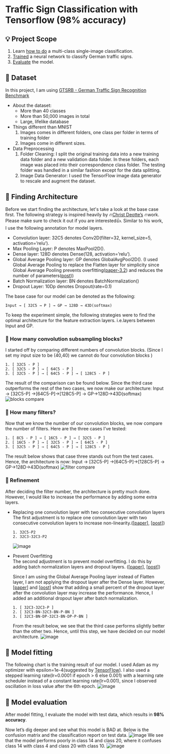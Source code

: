 # Traffic Sign Classification with Tensorflow (98% accuracy)
## :bulb: Project Scope
1. Learn [how to do](https://github.com/mike1393/traffic-sign-classification-tensorflow#finding-architecture) a multi-class single-image classification.
2. [Trained](https://github.com/mike1393/traffic-sign-classification-tensorflow#model-fitting) a neural network to classify German traffic signs.
3. [Evaluate](https://github.com/mike1393/traffic-sign-classification-tensorflow#model-evaluation) the model.

## :open_file_folder: Dataset
In this project, I am using [GTSRB - German Traffic Sign Recognition Benchmark](https://www.kaggle.com/datasets/meowmeowmeowmeowmeow/gtsrb-german-traffic-sign)
- About the dataset:
    - More than 40 classes
    - More than 50,000 images in total
    - Large, lifelike database
- Things different than MNIST
    1. Images comes in different folders, one class per folder in terms of training folder
    2. Images come in different sizes.
- Data Preprocessing
    1. Folder Cleaning: I split the original training data into a new training data folder and a new validation data folder. In these folders, each image was placed into their correspondence class folder. The testing folder was handled in a similar fashion except for the data splitting.
    2. Image Data Generator: I used the TensorFlow image data generator to rescale and augment the dataset.

## :mag_right: Finding Architecture
Before we start finding the architecture, let's take a look at the base case first. The following strategy is inspired heavily by :fire:[Christ Deotte’s](https://www.kaggle.com/code/cdeotte/how-to-choose-cnn-architecture-mnist/notebook) :fire:work. Please make sure to check it out if you are interested:thumbsup:. Similar to his work, I use the following annotation for model layers.

- Convolution layer: 32C5 denotes Conv2D(filter=32, kernel_size=5, activation=’relu’).
- Max Pooling Layer:  P denotes MaxPool2D().
- Dense layer:  128D denotes Dense(128, activation=’relu’).
- Global Average Pooling layer:  GP denotes GlobalAvgPool2D(). (I used Global Average Pooling to replace the Flatten layer for simplicity since Global Average Pooling prevents overfitting([paper-3.2](https://arxiv.org/pdf/1312.4400.pdf)) and reduces the number of parameters([post](https://stackoverflow.com/a/65860888)))
- Batch Normalization layer: BN denotes BatchNormalization()
- Dropout Layer: 10Dp denotes Dropout(rate=0.1)

The base case for our model can be denoted as the following:

```Input → [ 32C5 → P ] → GP → 128D → 43D(softmax)```

To keep the experiment simple, the following strategies were to find the optimal architecture for the feature extraction layers. i.e.layers between Input and GP.
### :thought_balloon: How many convolution subsampling blocks?
I started off by comparing different numbers of convolution blocks. (Since I set my input size to be (40,40) we cannot do four convolution blocks )
```
1. [ 32C5 - P ]
2. [ 32C5 - P ] → [ 64C5 - P ]
3. [ 32C5 - P ] → [ 64C5 - P ] → [ 128C5 - P ]
```
The result of the comparison can be found below. Since the third case outperforms the rest of the two cases, we now make our architecture: Input → [32C5-P] →[64C5-P]→[128C5-P] → GP→128D→43D(softmax)
![blocks compare](https://github.com/mike1393/traffic-sign-classification-tensorflow/blob/main/result/conv_block.png)
### :thought_balloon: How many filters?
Now that we know the number of our convolution blocks, we now compare the number of filters. Here are the three cases I’ve tested:
```
1. [ 8C5 - P ] → [ 16C5 - P ] → [ 32C5 - P ]
2. [ 16C5 - P ] → [ 32C5 - P ] → [ 64C5 - P ]
3. [ 32C5 - P ] → [ 64C5 - P ] → [ 128C5 - P ]
```
The result below shows that case three stands out from the test cases. Hence, the architecture is now: Input → [32C5-P] →[64C5-P]→[128C5-P] → GP→128D→43D(softmax)
![filter compare](https://github.com/mike1393/traffic-sign-classification-tensorflow/blob/main/result/conv_filter.png)
### :thought_balloon: Refinement
After deciding the filter number, the architecture is pretty much done. However, I would like to increase the performance by adding some extra layers.
- Replacing one convolution layer with two consecutive convolution layers<br>
    The first adjustment is to replace one convolution layer with two consecutive convolution layers to increase non-linearity.([[paper](https://arxiv.org/pdf/1409.1556.pdf)], [[post](https://stackoverflow.com/a/51815101)])
    ```
    1. 32C5-P2
    2. 32C3-32C3-P2
    ```
    ![image](https://github.com/mike1393/traffic-sign-classification-tensorflow/blob/main/result/conv_double_layer.png)
- Prevent Overfitting<br>
    The second adjustment is to prevent model overfitting. I do this by adding batch normalization layers and dropout layers. ([[paper](https://arxiv.org/pdf/1502.03167.pdf)], [[post](https://stackoverflow.com/questions/39691902/ordering-of-batch-normalization-and-dropout)])
    
    Since I am using the Global Average Pooling layer instead of Flatten layer, I am not applying the dropout layer after the Dense layer. However, [[paper](http://mipal.snu.ac.kr/images/1/16/Dropout_ACCV2016.pdf)] and [[post](https://stackoverflow.com/questions/46841362/where-dropout-should-be-inserted-fully-connected-layer-convolutional-layer)] show that adding a small percent of the dropout layer after the convolution layer may increase the performance. Hence, I added an additional dropout layer after batch normalization.
    ```
    1. [ 32C3-32C3-P ]
    2. [ 32C3-BN-32C3-BN-P-BN ]
    3. [ 32C3-BN-DP-32C3-BN-DP-P-BN ]
    ```
    From the result below, we see that the third case performs slightly better than the other two. Hence, until this step, we have decided on our model architecture.
    ![image](https://github.com/mike1393/traffic-sign-classification-tensorflow/blob/main/result/conv_BN_Dp.png)

## :speech_balloon: Model fitting
The following chart is the training result of our model. I used Adam as my optimizer with epsilon=1e-4(suggested by [TensorFlow](https://www.tensorflow.org/api_docs/python/tf/keras/optimizers/Adam#args)). I also used a stepped learning rate(lr=0.0001 if epoch > 6 else 0.001) with a learning rate scheduler instead of a constant learning rate(lr=0.001), since I observed oscillation in loss value after the 6th epoch.
![image](https://github.com/mike1393/traffic-sign-classification-tensorflow/blob/main/result/fitting_result.png)
## :speech_balloon: Model evaluation

After model fitting, I evaluate the model with test data, which results in **98% accuracy**.

Now let’s dig deeper and see what this model is BAD at. Below is the confusion matrix and the classification report on test data.
![image](https://github.com/mike1393/traffic-sign-classification-tensorflow/blob/main/result/classification_report.png)
We see that the model performs poorly in class 14 and class 20, where it confuses class 14 with class 4 and class 20 with class 10.
![image](https://github.com/mike1393/traffic-sign-classification-tensorflow/blob/main/result/confusion_matrix.png)

